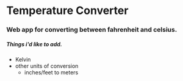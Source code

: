 # Temperature Converter
### Web app for converting between fahrenheit and celsius.

##### Things i'd like to add.
* Kelvin
* other units of conversion
	* inches/feet to meters


